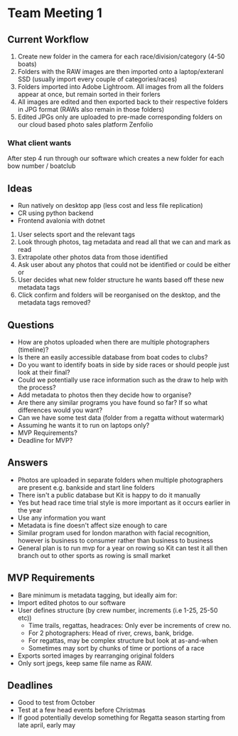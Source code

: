 # Team Meeting 1

## Current Workflow
1. Create new folder in the camera for each race/division/category (4-50 boats)
2. Folders with the RAW images are then imported onto a laptop/exteranl SSD (usually import every couple of categories/races)
3. Folders imported into Adobe Lightroom. All images from all the folders appear at once, but remain sorted in their forlers
4. All images are edited and then exported back to their respective folders in JPG format (RAWs also remain in those folders)
5. Edited JPGs only are uploaded to pre-made corresponding folders on our cloud based photo sales platform Zenfolio


### What client wants
After step 4 run through our software which creates a new folder for each bow number / boatclub
## Ideas 
- Run natively on desktop app (less cost and less file replication)
- CR using python backend
- Frontend avalonia with dotnet

1. User selects sport and the relevant tags
2. Look through photos, tag metadata and read all that we can and mark as read
3. Extrapolate other photos data from those identified
4. Ask user about any photos that could not be identified or could be either or
5. User decides what new folder structure he wants based off these new metadata tags
6. Click confirm and folders will be reorganised on the desktop, and the metadata tags removed?

## Questions
- How are photos uploaded when there are multiple photographers (timeline)?
- Is there an easily accessible database from boat codes to clubs?
- Do you want to identify boats in side by side races or should people just look at their final?
- Could we potentially use race information such as the draw to help with the process?
- Add metadata to photos then they decide how to organise?
- Are there any similar programs you have found so far? If so what differences would you want?
- Can we have some test data (folder from a regatta without watermark)
- Assuming he wants it to run on laptops only?
- MVP Requirements?
- Deadline for MVP?

## Answers
- Photos are uploaded in separate folders when multiple photographers are present
e.g. bankside and start line folders
- There isn't a public database but Kit is happy to do it manually
- Yes but head race time trial style is more important as it occurs earlier in the year
- Use any information you want
- Metadata is fine doesn't affect size enough to care
- Similar program used for london marathon with facial recognition, however is
business to consumer rather than business to business
- General plan is to run mvp for a year on rowing so Kit can test it all then 
branch out to other sports as rowing is small market 

## MVP Requirements
- Bare minimum is metadata tagging, but ideally aim for:
- Import edited photos to our software
- User defines structure (by crew number, increments (i.e 1-25, 25-50 etc))
  - Time trails, regattas, headraces: Only ever be increments of crew no. 
  - For 2 photographers: Head of river, crews, bank, bridge.
  - For regattas, may be complex structure but look at as-and-when
  - Sometimes may sort by chunks of time or portions of a race
- Exports sorted images by rearranging original folders
- Only sort jpegs, keep same file name as RAW.

## Deadlines
- Good to test from October
- Test at a few head events before Christmas
- If good potentially develop something for Regatta season starting from late april, early may

